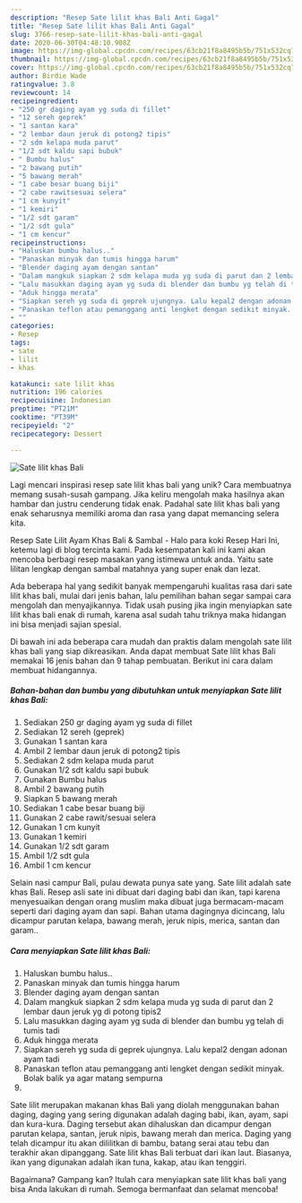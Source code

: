 ```yaml
---
description: "Resep Sate lilit khas Bali Anti Gagal"
title: "Resep Sate lilit khas Bali Anti Gagal"
slug: 3766-resep-sate-lilit-khas-bali-anti-gagal
date: 2020-06-30T04:48:10.908Z
image: https://img-global.cpcdn.com/recipes/63cb21f8a8495b5b/751x532cq70/sate-lilit-khas-bali-foto-resep-utama.jpg
thumbnail: https://img-global.cpcdn.com/recipes/63cb21f8a8495b5b/751x532cq70/sate-lilit-khas-bali-foto-resep-utama.jpg
cover: https://img-global.cpcdn.com/recipes/63cb21f8a8495b5b/751x532cq70/sate-lilit-khas-bali-foto-resep-utama.jpg
author: Birdie Wade
ratingvalue: 3.8
reviewcount: 14
recipeingredient:
- "250 gr daging ayam yg suda di fillet"
- "12 sereh geprek"
- "1 santan kara"
- "2 lembar daun jeruk di potong2 tipis"
- "2 sdm kelapa muda parut"
- "1/2 sdt kaldu sapi bubuk"
- " Bumbu halus"
- "2 bawang putih"
- "5 bawang merah"
- "1 cabe besar buang biji"
- "2 cabe rawitsesuai selera"
- "1 cm kunyit"
- "1 kemiri"
- "1/2 sdt garam"
- "1/2 sdt gula"
- "1 cm kencur"
recipeinstructions:
- "Haluskan bumbu halus.."
- "Panaskan minyak dan tumis hingga harum"
- "Blender daging ayam dengan santan"
- "Dalam mangkuk siapkan 2 sdm kelapa muda yg suda di parut dan 2 lembar daun jeruk yg di potong tipis2"
- "Lalu masukkan daging ayam yg suda di blender dan bumbu yg telah di tumis tadi"
- "Aduk hingga merata"
- "Siapkan sereh yg suda di geprek ujungnya. Lalu kepal2 dengan adonan ayam tadi"
- "Panaskan teflon atau pemanggang anti lengket dengan sedikit minyak. Bolak balik ya agar matang sempurna"
- ""
categories:
- Resep
tags:
- sate
- lilit
- khas

katakunci: sate lilit khas 
nutrition: 196 calories
recipecuisine: Indonesian
preptime: "PT21M"
cooktime: "PT39M"
recipeyield: "2"
recipecategory: Dessert

---
```



![Sate lilit khas Bali](https://img-global.cpcdn.com/recipes/63cb21f8a8495b5b/751x532cq70/sate-lilit-khas-bali-foto-resep-utama.jpg)

Lagi mencari inspirasi resep sate lilit khas bali yang unik? Cara membuatnya memang susah-susah gampang. Jika keliru mengolah maka hasilnya akan hambar dan justru cenderung tidak enak. Padahal sate lilit khas bali yang enak seharusnya memiliki aroma dan rasa yang dapat memancing selera kita.

Resep Sate Lilit Ayam Khas Bali &amp; Sambal - Halo para koki Resep Hari Ini, ketemu lagi di blog tercinta kami. Pada kesempatan kali ini kami akan mencoba berbagi resep masakan yang istimewa untuk anda. Yaitu sate lilitan lengkap dengan sambal matahnya yang super enak dan lezat.

Ada beberapa hal yang sedikit banyak mempengaruhi kualitas rasa dari sate lilit khas bali, mulai dari jenis bahan, lalu pemilihan bahan segar sampai cara mengolah dan menyajikannya. Tidak usah pusing jika ingin menyiapkan sate lilit khas bali enak di rumah, karena asal sudah tahu triknya maka hidangan ini bisa menjadi sajian spesial.


Di bawah ini ada beberapa cara mudah dan praktis dalam mengolah sate lilit khas bali yang siap dikreasikan. Anda dapat membuat Sate lilit khas Bali memakai 16 jenis bahan dan 9 tahap pembuatan. Berikut ini cara dalam membuat hidangannya.

<!--inarticleads1-->

##### Bahan-bahan dan bumbu yang dibutuhkan untuk menyiapkan Sate lilit khas Bali:

1. Sediakan 250 gr daging ayam yg suda di fillet
1. Sediakan 12 sereh (geprek)
1. Gunakan 1 santan kara
1. Ambil 2 lembar daun jeruk di potong2 tipis
1. Sediakan 2 sdm kelapa muda parut
1. Gunakan 1/2 sdt kaldu sapi bubuk
1. Gunakan  Bumbu halus
1. Ambil 2 bawang putih
1. Siapkan 5 bawang merah
1. Sediakan 1 cabe besar buang biji
1. Gunakan 2 cabe rawit/sesuai selera
1. Gunakan 1 cm kunyit
1. Gunakan 1 kemiri
1. Gunakan 1/2 sdt garam
1. Ambil 1/2 sdt gula
1. Ambil 1 cm kencur


Selain nasi campur Bali, pulau dewata punya sate yang. Sate lilit adalah sate khas Bali. Resep asli sate ini dibuat dari daging babi dan ikan, tapi karena menyesuaikan dengan orang muslim maka dibuat juga bermacam-macam seperti dari daging ayam dan sapi. Bahan utama dagingnya dicincang, lalu dicampur parutan kelapa, bawang merah, jeruk nipis, merica, santan dan garam.. 

<!--inarticleads2-->

##### Cara menyiapkan Sate lilit khas Bali:

1. Haluskan bumbu halus..
1. Panaskan minyak dan tumis hingga harum
1. Blender daging ayam dengan santan
1. Dalam mangkuk siapkan 2 sdm kelapa muda yg suda di parut dan 2 lembar daun jeruk yg di potong tipis2
1. Lalu masukkan daging ayam yg suda di blender dan bumbu yg telah di tumis tadi
1. Aduk hingga merata
1. Siapkan sereh yg suda di geprek ujungnya. Lalu kepal2 dengan adonan ayam tadi
1. Panaskan teflon atau pemanggang anti lengket dengan sedikit minyak. Bolak balik ya agar matang sempurna
1. 


Sate lilit merupakan makanan khas Bali yang diolah menggunakan bahan daging, daging yang sering digunakan adalah daging babi, ikan, ayam, sapi dan kura-kura. Daging tersebut akan dihaluskan dan dicampur dengan parutan kelapa, santan, jeruk nipis, bawang merah dan merica. Daging yang telah dicampur itu akan dililitkan di bambu, batang serai atau tebu dan terakhir akan dipanggang. Sate lilit khas Bali terbuat dari ikan laut. Biasanya, ikan yang digunakan adalah ikan tuna, kakap, atau ikan tenggiri. 

Bagaimana? Gampang kan? Itulah cara menyiapkan sate lilit khas bali yang bisa Anda lakukan di rumah. Semoga bermanfaat dan selamat mencoba!
